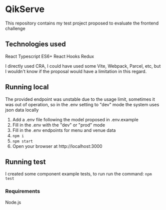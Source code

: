 # QikServe

This repository contains my test project proposed to evaluate the frontend challenge

## Technologies used

React
Typescript
ES6+
React Hooks
Redux

I directly used CRA, I could have used some Vite, Webpack, Parcel, etc, but I wouldn't know if the proposal would have a limitation in this regard.

## Running local

The provided endpoint was unstable due to the usage limit, sometimes it was out of operation, so in the .env setting to "dev" mode the system uses json data locally

1. Add a .env file following the model proposed in .env.example
2. Fill in the .env with the "dev" or "prod" mode
3. Fill in the .env endpoints for menu and venue data
4. `npm i`
5. `npm start`
6. Open your browser at http://localhost:3000

## Running test

I created some component example tests, to run run the command:
`npm test`

### Requirements

Node.js
